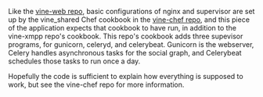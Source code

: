 Like the [vine-web repo](https://github.com/lehrblogger/vine-web), basic configurations of nginx and supervisor are set up by the vine_shared Chef cookbook in the [vine-chef repo](https://github.com/lehrblogger/vine-chef), and this piece of the application expects that cookbook to have run, in addition to the vine-xmpp repo's cookbook. This repo's cookbook adds three supevisor programs, for gunicorn, celeryd, and celerybeat. Gunicorn is the webserver, Celery handles asynchronous tasks for the social graph, and Celerybeat schedules those tasks to run once a day.

Hopefully the code is sufficient to explain how everything is supposed to work, but see the vine-chef repo for more information.
